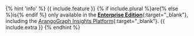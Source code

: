 {% hint 'info' %}
{{ include.feature }} {% if include.plural %}are{% else %}is{% endif %} only available in the
[**Enterprise Edition**](https://www.arangodb.com/enterprise-server/){:target="_blank"},
including the [ArangoGraph Insights Platform](https://cloud.arangodb.com/home?utm_source=docs&utm_medium=ee_pages&utm_campaign=docs_traffic){:target="_blank"}. {{ include.extra }}
{% endhint %}